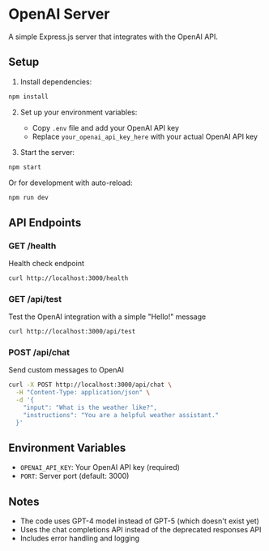 # OpenAI Server

A simple Express.js server that integrates with the OpenAI API.

## Setup

1. Install dependencies:
```bash
npm install
```

2. Set up your environment variables:
   - Copy `.env` file and add your OpenAI API key
   - Replace `your_openai_api_key_here` with your actual OpenAI API key

3. Start the server:
```bash
npm start
```

Or for development with auto-reload:
```bash
npm run dev
```

## API Endpoints

### GET /health
Health check endpoint
```bash
curl http://localhost:3000/health
```

### GET /api/test
Test the OpenAI integration with a simple "Hello!" message
```bash
curl http://localhost:3000/api/test
```

### POST /api/chat
Send custom messages to OpenAI
```bash
curl -X POST http://localhost:3000/api/chat \
  -H "Content-Type: application/json" \
  -d '{
    "input": "What is the weather like?",
    "instructions": "You are a helpful weather assistant."
  }'
```

## Environment Variables

- `OPENAI_API_KEY`: Your OpenAI API key (required)
- `PORT`: Server port (default: 3000)

## Notes

- The code uses GPT-4 model instead of GPT-5 (which doesn't exist yet)
- Uses the chat completions API instead of the deprecated responses API
- Includes error handling and logging 